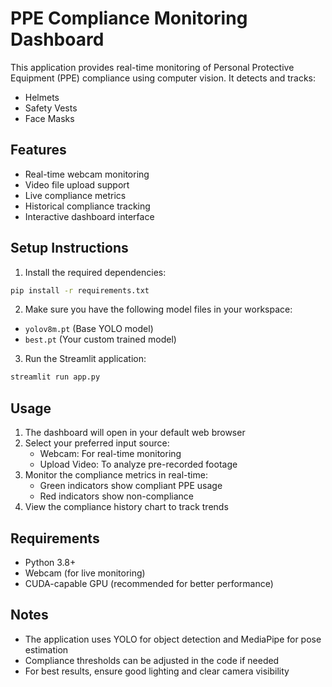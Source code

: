 # PPE Compliance Monitoring Dashboard

This application provides real-time monitoring of Personal Protective Equipment (PPE) compliance using computer vision. It detects and tracks:
- Helmets
- Safety Vests
- Face Masks

## Features
- Real-time webcam monitoring
- Video file upload support
- Live compliance metrics
- Historical compliance tracking
- Interactive dashboard interface

## Setup Instructions

1. Install the required dependencies:
```bash
pip install -r requirements.txt
```

2. Make sure you have the following model files in your workspace:
- `yolov8m.pt` (Base YOLO model)
- `best.pt` (Your custom trained model)

3. Run the Streamlit application:
```bash
streamlit run app.py
```

## Usage

1. The dashboard will open in your default web browser
2. Select your preferred input source:
   - Webcam: For real-time monitoring
   - Upload Video: To analyze pre-recorded footage
3. Monitor the compliance metrics in real-time:
   - Green indicators show compliant PPE usage
   - Red indicators show non-compliance
4. View the compliance history chart to track trends

## Requirements
- Python 3.8+
- Webcam (for live monitoring)
- CUDA-capable GPU (recommended for better performance)

## Notes
- The application uses YOLO for object detection and MediaPipe for pose estimation
- Compliance thresholds can be adjusted in the code if needed
- For best results, ensure good lighting and clear camera visibility

